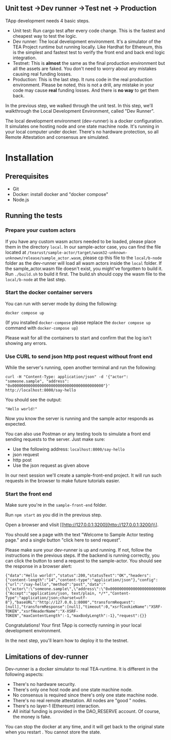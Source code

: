 ## Unit test ->Dev runner ->Test net -> Production

TApp development needs 4 basic steps. 

* Unit test: Run cargo test after every code change. This is the fastest and cheapest way to test the logic.
* Dev runner: The local development environment. It's a simulator of the TEA Project runtime but running locally. Like Hardhat for Ethereum, this is the simplest and fastest test to verify the front end and back end logic integration.
* Testnet: This is **almost** the same as the final production environment but all the assets are faked. You don't need to worry about any mistakes causing real funding losses. 
* Production: This is the last step. It runs code in the real production environment. Please be noted, this is not a drill, any mistake in your code may cause **real** funding losses. And there is **no way** to get them back. 

In the previous step, we walked through the unit test. In this step, we'll walkthrough the Local Development Environment, called "Dev Runner". 

The local development environment (dev-runner) is a docker configuration. It simulates one hosting node and one state machine node. It's running in your local computer under docker. There's no hardware protection, so all Remote Attestation and consensus are simulated.

# Installation

## Prerequisites

* Git
* Docker: install docker and "docker compose"
* Node.js

## Running the tests

### Prepare your custom actors

If you have any custom wasm actors needed to be loaded, please place them in the directory `local`. In our sample-actor case, you can find the file located at `/tearust/sample-actor/target/wasm32-unknown-unknown/release/sample_actor.wasm`, please cp this file to the `local/b-node` folder as the dev-runner will load all wasm actors inside the `local` folder. If the sample_actor.wasm file doesn't exist, you might've forgotten to build it. Run `./build.sh` to build it first. The build.sh should copy the wasm file to the `local/b-node` at the last step. 

### Start the docker container servers

You can run with server mode by doing the following:

````
docker compose up
````

(If you installed `docker-compose` please replace the `docker compose up` command with `docker-compose up`)

Please wait for all the containers to start and confirm that the log isn't showing any errors.

### Use CURL to send json http post request without front end

While the server's running, open another terminal and run the following:

````
curl -H "Content-Type: application/json" -d '{"actor": "someone.sample", "address": "0x0000000000000000000000000000000000000000"}' http://localhost:8000/say-hello
````

You should see the output:

````
"Hello world!"
````

Now you know the server is running and the sample actor responds as expected.

You can also use Postman or any testing tools to simulate a front end sending requests to the server. Just make sure:

* Use the following address: `localhost:8000/say-hello`
* json request
* http post
* Use the json request as given above

In our next session we'll create a sample-front-end project. It will run such requests in the browser to make future tutorials easier.

### Start the front end

Make sure you're in the `sample-front-end` folder.

Run `npm start` as you did in the previous step.

Open a browser and vlisit \[[http://127.0.0.1:3200](http://127.0.0.1:3200/)\].

You should see a page with the text "Welcome to Sample Actor testing page." and a single button "click here to send request".

Please make sure your dev-runner is up and running. If not, follow the instructions in the previous steps. If the backend is running correctly, you can click the button to send a request to the sample-actor. You should see the response in a browser alert: 

````
{"data":"Hello world!","status":200,"statusText":"OK","headers":{"content-length":"14","content-type":"application/json"},"config":{"url":"/say-hello","method":"post","data":"{\"actor\":\"someone.sample\",\"address\":\"0x000000000000000000000000000000000000000f\"}","headers":{"Accept":"application/json, text/plain, */*","Content-Type":"application/json;charset=utf-8"},"baseURL":"http://127.0.0.1:8000","transformRequest":[null],"transformResponse":[null],"timeout":0,"xsrfCookieName":"XSRF-TOKEN","xsrfHeaderName":"X-XSRF-TOKEN","maxContentLength":-1,"maxBodyLength":-1},"request":{}}
````

Congratulations! Your first TApp is correctly running in your local development environment. 

In the next step, you'll learn how to deploy it to the testnet.

## Limitations of dev-runner

Dev-runner is a docker simulator to real TEA-runtime. It is different in the following aspects:

* There's no hardware security. 
* There's only one host node and one state machine node.
* No consensus is required since there's only one state machine node.
* There's no real remote attestation. All nodes are "good " nodes.
* There's no layer-1 (Ethereum) interaction. 
* All initial funding is provided in the DAO_RESERVE account. Of course, the money is fake.

You can stop the docker at any time, and it will get back to the original state when you restart . You cannot store the state.
